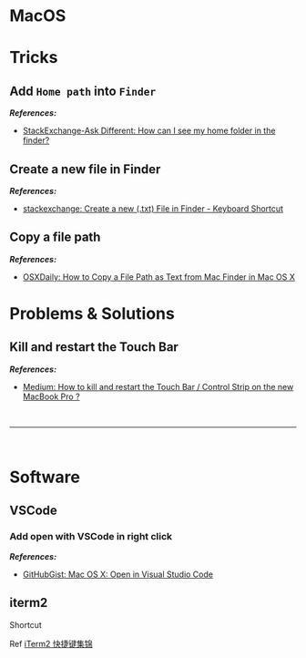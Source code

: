 # MacOS

# Tricks

## Add `Home path` into `Finder`

***References:***

- [StackExchange-Ask Different: How can I see my home folder in the finder?](https://apple.stackexchange.com/questions/55408/how-can-i-see-my-home-folder-in-the-finder)

## Create a new file in Finder

***References:***

- [stackexchange: Create a new (.txt) File in Finder - Keyboard Shortcut](https://apple.stackexchange.com/questions/129699/create-a-new-txt-file-in-finder-keyboard-shortcut)

## Copy a file path

***References:***

- [OSXDaily: How to Copy a File Path as Text from Mac Finder in Mac OS X](http://osxdaily.com/2015/11/05/copy-file-path-name-text-mac-os-x-finder/)

# Problems & Solutions

## Kill and restart the Touch Bar

***References:***

- [Medium: How to kill and restart the Touch Bar / Control Strip on the new MacBook Pro ?](https://medium.com/zenchef-tech-and-product/how-to-kill-and-restart-the-touch-bar-control-strip-on-the-new-macbook-pro-b77e97c11d03)

<!--  -->
<br>

***

<br>
<!--  -->

# Software

## VSCode

### Add **open with VSCode** in right click

***References:***

- [GitHubGist: Mac OS X: Open in Visual Studio Code](https://gist.github.com/tonysneed/f9f09bfa28bcf98e8d8306f9b21f99e2)

## iterm2

Shortcut

Ref [iTerm2 快捷键集锦](https://yugasun.com/post/iterm2-shortcut-key.html)